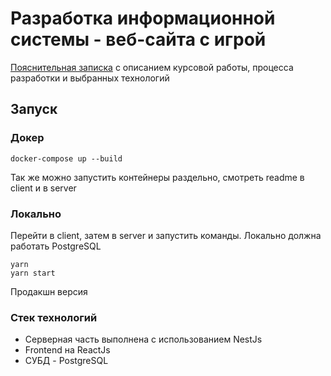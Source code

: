 # Разработка информационной системы - веб-сайта с игрой

[Пояснительная записка](https://docs.google.com/document/d/1Ur2WKnzVjxz4nHMs6RouXxc1BD4ycoFT/edit?usp=sharing&ouid=114098491973806463007&rtpof=true&sd=true) c описанием курсовой работы, процесса разработки и выбранных технологий

## Запуск
### Докер
```
docker-compose up --build
```

Так же можно запустить контейнеры раздельно, смотреть readme в client и в server

### Локально
Перейти в client, затем в server и запустить команды. Локально должна работать PostgreSQL

```
yarn
yarn start
```

Продакшн версия

### Стек технологий
 - Серверная часть выполнена с использованием NestJs
 - Frontend на ReactJs
 - СУБД - PostgreSQL
